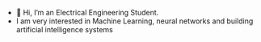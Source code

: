 - 👋 Hi, I’m an Electrical Engineering Student. 
- I am very interested in Machine Learning, neural networks and building artificial intelligence systems


<!---
bluepeach1121/bluepeach1121 is a ✨ special ✨ repository because its `README.md` (this file) appears on your GitHub profile.
You can click the Preview link to take a look at your changes.
--->
